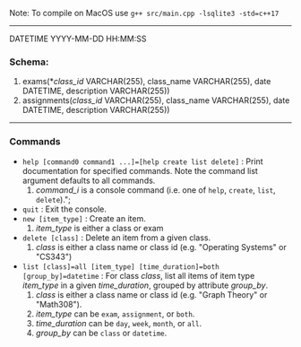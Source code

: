 Note: To compile on MacOS use `g++ src/main.cpp -lsqlite3 -std=c++17` 

---
DATETIME  YYYY-MM-DD HH:MM:SS

### Schema:
1. exams(**class_id* VARCHAR(255), class_name VARCHAR(255), date DATETIME, description VARCHAR(255))
2. assignments(*class_id* VARCHAR(255), class_name VARCHAR(255), date DATETIME, description VARCHAR(255))

---

### Commands
* `help [command0 command1 ...]=[help create list delete]` : Print documentation for specified commands. Note the command list argument defaults to all commands.
    1. *command_i* is a console command (i.e. one of `help`, `create`, `list`, `delete`).";
* `quit` : Exit the console.
* `new [item_type]` : Create an item.
    1. *item_type* is either a class or exam
* `delete [class]` : Delete an item from a given class.
    1. *class* is either a class name or class id (e.g. "Operating Systems" or "CS343")
* `list [class]=all [item_type] [time_duration]=both [group_by]=datetime` : For class *class*, list all items of item type *item_type* in a given *time_duration*, grouped by attribute *group_by*. 
    1. *class* is either a class name or class id (e.g. "Graph Theory" or "Math308"). 
    2. *item_type* can be `exam`, `assignment`, or `both`.
    3. *time_duration* can be `day`, `week`, `month`, or `all`.
    4. *group_by* can be `class` or `datetime`. 